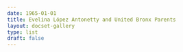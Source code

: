 ```yaml
---
date: 1965-01-01
title: Evelina López Antonetty and United Bronx Parents
layout: docset-gallery
type: list
draft: false
---
```


